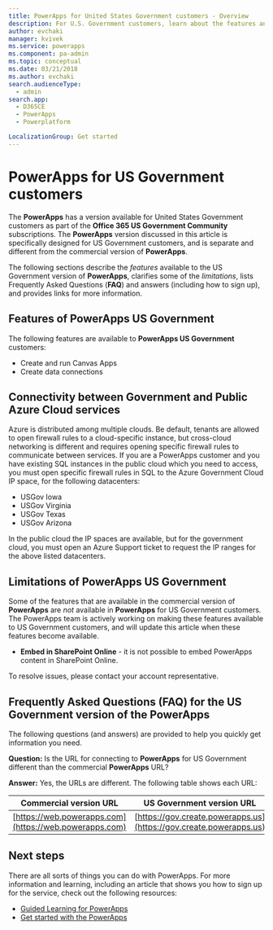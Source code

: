 ```yaml
---
title: PowerApps for United States Government customers - Overview
description: For U.S. Government customers, learn about the features and limitations for the PowerApps US Government service
author: evchaki
manager: kvivek
ms.service: powerapps
ms.component: pa-admin
ms.topic: conceptual
ms.date: 03/21/2018
ms.author: evchaki
search.audienceType: 
  - admin
search.app: 
  - D365CE
  - PowerApps
  - Powerplatform

LocalizationGroup: Get started
---
```

# PowerApps for US Government customers
The **PowerApps** has a version available for United States Government customers as part of the **Office 365 US Government Community** subscriptions. The **PowerApps** version discussed in this article is specifically designed for US Government customers, and is separate and different from the commercial version of **PowerApps**.

The following sections describe the *features* available to the US Government version of **PowerApps**, clarifies some of the *limitations*, lists Frequently Asked Questions (**FAQ**) and answers (including how to sign up), and provides links for more information.

## Features of PowerApps US Government
The following features are available to **PowerApps US Government** customers:

* Create and run Canvas Apps
* Create data connections

## Connectivity between Government and Public Azure Cloud services 

Azure is distributed among multiple clouds. Be default, tenants are allowed to open firewall rules to a  cloud-specific instance, but cross-cloud networking is different and requires opening specific firewall rules to communicate between services. If you are a PowerApps customer and you have existing SQL instances in the public cloud which you need to access, you must open specific firewall rules in SQL to the Azure Government Cloud IP space, for the following datacenters:

* USGov Iowa
* USGov Virginia
* USGov Texas
* USGov Arizona

In the public cloud the IP spaces are available, but for the government cloud, you must open an Azure Support ticket to request the IP ranges for the above listed datacenters. 


## Limitations of PowerApps US Government
Some of the features that are available in the commercial version of **PowerApps** are *not* available in **PowerApps** for US Government customers. The PowerApps team is actively working on making these features available to US Government customers, and will update this article when these features become available.

* **Embed in SharePoint Online** - it is not possible to embed PowerApps content in SharePoint Online.
 
To resolve issues, please contact your account representative.

## Frequently Asked Questions (FAQ) for the US Government version of the PowerApps
The following questions (and answers) are provided to help you quickly get information you need.

**Question:** Is the URL for connecting to **PowerApps** for US Government different than the commercial **PowerApps** URL?

**Answer:** Yes, the URLs are different. The following table shows each URL:

| Commercial version URL | US Government version URL |
| --- | --- |
| [https://web.powerapps.com](https://web.powerapps.com) |[https://gov.create.powerapps.us](https://gov.create.powerapps.us) |



## Next steps
There are all sorts of things you can do with PowerApps. For more information and learning, including an article that shows you how to sign up for the service, check out the following resources:

* [Guided Learning for PowerApps](/learn/browse/?products=bizapps-power-apps)
* [Get started with the PowerApps](/powerapps/#pivot=home&panel=getstarted)
